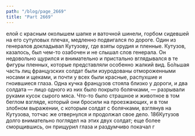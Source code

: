 ```yaml
---
path: "/blog/page_2669"
title: "Part 2669"
---
```


елой с красным околышем шапке и ваточной шинели, горбом сидевшей на его сутуловых плечах, медленно подвигался по дороге. Один из генералов докладывал Кутузову, где взяты орудия и пленные.
Кутузов, казалось, был чем-то озабочен и не слышал слов генерала. Он недовольно щурился и внимательно и пристально вглядывался в те фигуры пленных, которые представляли особенно жалкий вид. Бо̀льшая часть лиц французских солдат были изуродованы отмороженными носами и щеками, и почти у всех были красные, распухшие и гноившиеся глаза.
Одна кучка французов стояла близко у дороги, и два солдата — лицо одного из них было покрыто болячками, — разрывали руками кусок сырого мяса. Что-то было страшное и животное в том беглом взгляде, который они бросили на проезжающих, и в том злобном выражении, с которым солдат с болячками, взглянув на Кутузова, тотчас же отвернулся и продолжал свое дело.
186Кутузов долго внимательно поглядел на этих двух солдат; еще более сморщившись, он прищурил глаза и раздумчиво покачал г
